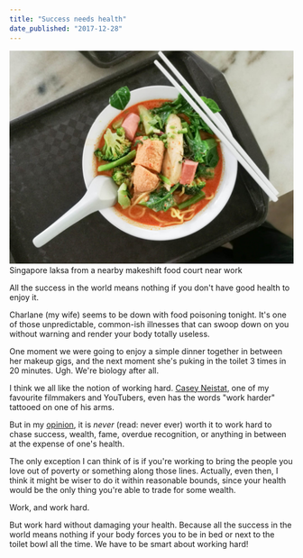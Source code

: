 ```yaml
---
title: "Success needs health"
date_published: "2017-12-28"
---
```


![](images/20171227-laksa-nickang-blog-1024x768.jpg) Singapore laksa from a nearby makeshift food court near work

All the success in the world means nothing if you don't have good health to enjoy it.

Charlane (my wife) seems to be down with food poisoning tonight. It's one of those unpredictable, common-ish illnesses that can swoop down on you without warning and render your body totally useless.

One moment we were going to enjoy a simple dinner together in between her makeup gigs, and the next moment she's puking in the toilet 3 times in 20 minutes. Ugh. We're biology after all.

I think we all like the notion of working hard. [Casey Neistat](https://www.youtube.com/watch?v=ZexvTZ1sV8U), one of my favourite filmmakers and YouTubers, even has the words "work harder" tattooed on one of his arms.

But in my [opinion](/2016-08-13-unhealthy-work/), it is _never_ (read: never ever) worth it to work hard to chase success, wealth, fame, overdue recognition, or anything in between at the expense of one's health.

The only exception I can think of is if you're working to bring the people you love out of poverty or something along those lines. Actually, even then, I think it might be wiser to do it within reasonable bounds, since your health would be the only thing you're able to trade for some wealth.

Work, and work hard.

But work hard without damaging your health. Because all the success in the world means nothing if your body forces you to be in bed or next to the toilet bowl all the time. We have to be smart about working hard!
